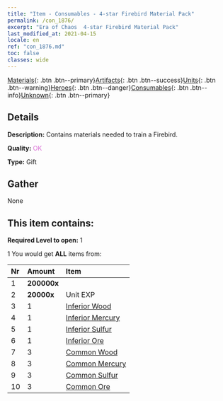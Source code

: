 ```yaml
---
title: "Item - Consumables - 4-star Firebird Material Pack"
permalink: /con_1876/
excerpt: "Era of Chaos  4-star Firebird Material Pack"
last_modified_at: 2021-04-15
locale: en
ref: "con_1876.md"
toc: false
classes: wide
---
```

 [Materials](/Items/){: .btn .btn--primary}[Artifacts](/Items/Artifacts/){: .btn .btn--success}[Units](/Items/Units/){: .btn .btn--warning}[Heroes](/Items/Heroes/){: .btn .btn--danger}[Consumables](/Items/Consumables/){: .btn .btn--info}[Unknown](/Items/Unknown/){: .btn .btn--primary}

## Details
 **Description:** Contains materials needed to train a Firebird.

 **Quality:** <span style="color: #DA70D6">OK</span>

 **Type:** Gift

## Gather

  None

## This item contains:

 **Required Level to open:** 1

 1 You would get **ALL** items  from:

  | Nr | Amount |     Item    |
  |:---|:-------|:------------|
  | 1 |  **200000x** | <i class="fas fa-coins"/> |  | 
  | 2 |  **20000x** | Unit EXP |  | 
  | 3 | 1 | [Inferior Wood](/Items/mat_1/) |  | 
  | 4 | 1 | [Inferior Mercury](/Items/mat_2/) |  | 
  | 5 | 1 | [Inferior Sulfur](/Items/mat_3/) |  | 
  | 6 | 1 | [Inferior Ore](/Items/mat_1/) |  | 
  | 7 | 3 | [Common Wood](/Items/mat_7/) |  | 
  | 8 | 3 | [Common Mercury](/Items/mat_8/) |  | 
  | 9 | 3 | [Common Sulfur](/Items/mat_9/) |  | 
  | 10 | 3 | [Common Ore](/Items/mat_6/) |  | 
